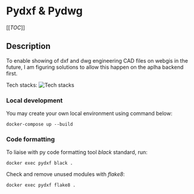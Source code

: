 # Pydxf & Pydwg

[[_TOC_]]

## Description
To enable showing of dxf and dwg engineering CAD files on webgis in the future, I am figuring solutions to allow this happen on the aplha backend first.

Tech stacks:
![Tech stacks](https://skillicons.dev/icons?i=fastapo,python,docker,ubuntu,bash,autocad)

### Local development

You may create your own local environment using command below:

```docker-compose up --build```

### Code formatting

To liaise with py code formatting tool *black* standard, run:

```docker exec pydxf black .```

Check and remove unused modules with *flake8*:

```docker exec pydxf flake8 .```
